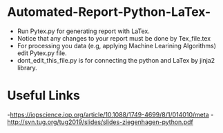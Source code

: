 # Automated-Report-Python-LaTex-
- Run Pytex.py for generating report with LaTex.
- Notice that any changes to your report must be done by Tex_file.tex
- For processing you data (e.g, applying Machine Learining Algorithms) edit Pytex.py file.
- dont_edit_this_file.py is for connecting the python and LaTex by jinja2 library.

# Useful Links
-https://iopscience.iop.org/article/10.1088/1749-4699/8/1/014010/meta 
-http://svn.tug.org/tug2019/slides/slides-ziegenhagen-python.pdf

